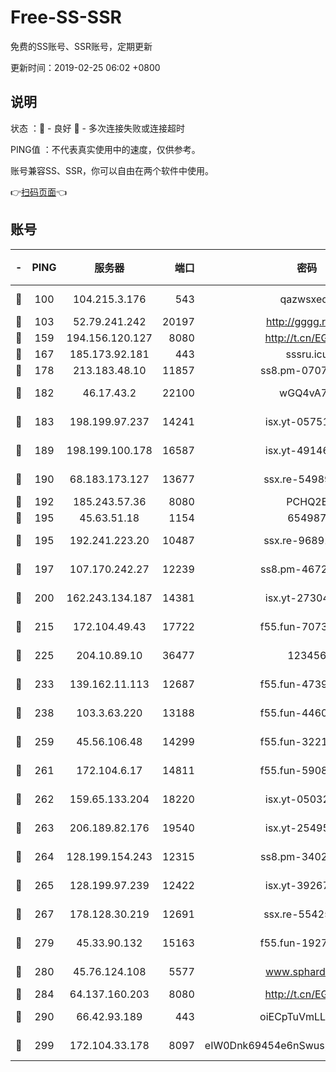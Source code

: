 # Free-SS-SSR

免费的SS账号、SSR账号，定期更新

更新时间：2019-02-25 06:02 +0800

## 说明

状态     ：🙂 - 良好 🙁 - 多次连接失败或连接超时

PING值   ：不代表真实使用中的速度，仅供参考。

账号兼容SS、SSR，你可以自由在两个软件中使用。

👉[扫码页面](https://liesauer.github.io/free-ss-ssr.github.io/)👈

## 账号

|-|PING|服务器|端口|密码|加密方式|区域|
|:----:|:----:|:-----:|-----:|:----:|:----:|:----:|
|🙂|100|104.215.3.176|543|qazwsxedc|aes-256-gcm|JP|
|🙂|103|52.79.241.242|20197|http://gggg.rocks|chacha20|KR|
|🙂|159|194.156.120.127|8080|http://t.cn/EGJIyrl|rc4-md5|RU|
|🙂|167|185.173.92.181|443|sssru.icu|rc4-md5|RU|
|🙂|178|213.183.48.10|11857|ss8.pm-07077864|rc4-md5|RU|
|🙂|182|46.17.43.2|22100|wGQ4vA7D|aes-256-gcm|RU|
|🙂|183|198.199.97.237|14241|isx.yt-05751748|aes-256-cfb|US|
|🙂|189|198.199.100.178|16587|isx.yt-49146501|aes-256-cfb|US|
|🙂|190|68.183.173.127|13677|ssx.re-54989679|aes-256-cfb|US|
|🙂|192|185.243.57.36|8080|PCHQ2E|rc4-md5|US|
|🙂|195|45.63.51.18|1154|654987|chacha20|US|
|🙂|195|192.241.223.20|10487|ssx.re-96891906|aes-256-cfb|US|
|🙂|197|107.170.242.27|12239|ss8.pm-46728067|aes-256-cfb|US|
|🙂|200|162.243.134.187|14381|isx.yt-27304607|aes-256-cfb|US|
|🙂|215|172.104.49.43|17722|f55.fun-70732779|aes-256-cfb|SG|
|🙂|225|204.10.89.10|36477|123456|aes-256-cfb|US|
|🙂|233|139.162.11.113|12687|f55.fun-47392375|aes-256-cfb|SG|
|🙂|238|103.3.63.220|13188|f55.fun-44609917|aes-256-cfb|SG|
|🙂|259|45.56.106.48|14299|f55.fun-32217905|aes-256-cfb|US|
|🙂|261|172.104.6.17|14811|f55.fun-59087446|aes-256-cfb|US|
|🙂|262|159.65.133.204|18220|isx.yt-05032112|aes-256-cfb|SG|
|🙂|263|206.189.82.176|19540|isx.yt-25495933|aes-256-cfb|SG|
|🙂|264|128.199.154.243|12315|ss8.pm-34025795|aes-256-cfb|SG|
|🙂|265|128.199.97.239|12422|isx.yt-39267697|aes-256-cfb|SG|
|🙂|267|178.128.30.219|12691|ssx.re-55425348|aes-256-cfb|SG|
|🙂|279|45.33.90.132|15163|f55.fun-19270599|aes-256-cfb|US|
|🙂|280|45.76.124.108|5577|www.sphard.com|aes-256-cfb|AU|
|🙂|284|64.137.160.203|8080|http://t.cn/EGJIyrl|rc4-md5|CA|
|🙂|290|66.42.93.189|443|oiECpTuVmLLxk4Ts|aes-256-cfb|US|
|🙂|299|172.104.33.178|8097|eIW0Dnk69454e6nSwuspv9DmS201tQ0D|aes-256-cfb|SG|
